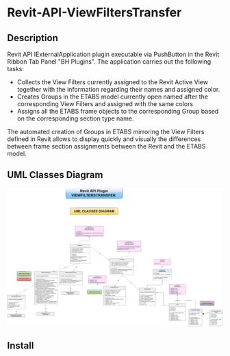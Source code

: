 # Revit-API-ViewFiltersTransfer

## Description

Revit API IExternalApplication plugin executable via PushButton in the Revit Ribbon Tab Panel "BH Plugins".
The application carries out the following tasks:
* Collects the View Filters currently assigned to the Revit Active View together with the information regarding their names and assigned color.
* Creates Groups in the ETABS model currently open named after the corresponding View Filters and assigned with the same colors
* Assigns all the ETABS frame objects to the corresponding Group based on the corresponding section type name.

The automated creation of Groups in ETABS mirroring the View Filters defined in Revit allows to display quickly and visually the differences between frame section assignments between the Revit and the ETABS model.

## UML Classes Diagram

![UML Diagram](https://github.com/GCRA101/Revit-API-ViewFiltersTransfer/blob/main/UML%20Diagrams/Classes%20Diagram.png?raw=true)

## Install



